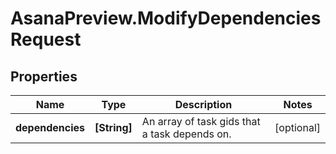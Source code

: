 # AsanaPreview.ModifyDependenciesRequest

## Properties
Name | Type | Description | Notes
------------ | ------------- | ------------- | -------------
**dependencies** | **[String]** | An array of task gids that a task depends on. | [optional] 
